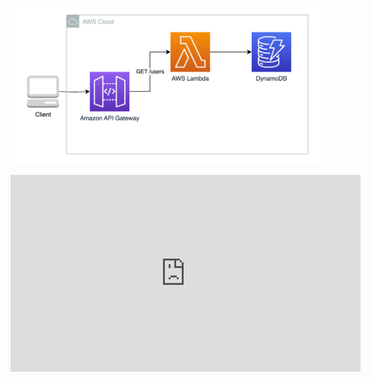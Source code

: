 ![](arcti.png)

<div>

<embed width="560" height="315" src="https://www.youtube-nocookie.com/embed/W1ZqFMRJpuI?si=olrzXoPV5r_lc0l_" title="YouTube video player" frameborder="0" allow="accelerometer; autoplay; clipboard-write; encrypted-media; gyroscope; picture-in-picture; web-share" referrerpolicy="strict-origin-when-cross-origin" allowfullscreen></embed>
</div>
